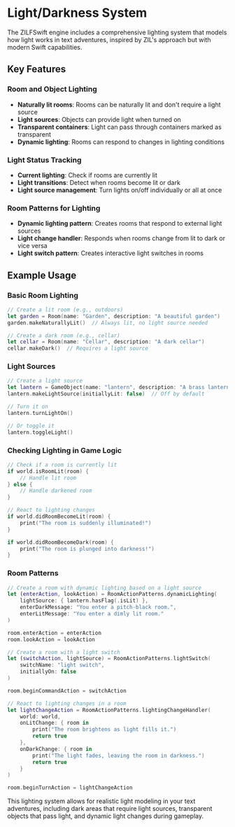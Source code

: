 # Light/Darkness System

The ZILFSwift engine includes a comprehensive lighting system that models how light works in text adventures, inspired by ZIL's approach but with modern Swift capabilities.

## Key Features

### Room and Object Lighting

- **Naturally lit rooms**: Rooms can be naturally lit and don't require a light source
- **Light sources**: Objects can provide light when turned on
- **Transparent containers**: Light can pass through containers marked as transparent
- **Dynamic lighting**: Rooms can respond to changes in lighting conditions

### Light Status Tracking

- **Current lighting**: Check if rooms are currently lit
- **Light transitions**: Detect when rooms become lit or dark
- **Light source management**: Turn lights on/off individually or all at once

### Room Patterns for Lighting

- **Dynamic lighting pattern**: Creates rooms that respond to external light sources
- **Light change handler**: Responds when rooms change from lit to dark or vice versa
- **Light switch pattern**: Creates interactive light switches in rooms

## Example Usage

### Basic Room Lighting

```swift
// Create a lit room (e.g., outdoors)
let garden = Room(name: "Garden", description: "A beautiful garden")
garden.makeNaturallyLit()  // Always lit, no light source needed

// Create a dark room (e.g., cellar)
let cellar = Room(name: "Cellar", description: "A dark cellar")
cellar.makeDark()  // Requires a light source
```

### Light Sources

```swift
// Create a light source
let lantern = GameObject(name: "lantern", description: "A brass lantern")
lantern.makeLightSource(initiallyLit: false)  // Off by default

// Turn it on
lantern.turnLightOn()

// Or toggle it
lantern.toggleLight()
```

### Checking Lighting in Game Logic

```swift
// Check if a room is currently lit
if world.isRoomLit(room) {
    // Handle lit room
} else {
    // Handle darkened room
}

// React to lighting changes
if world.didRoomBecomeLit(room) {
    print("The room is suddenly illuminated!")
}

if world.didRoomBecomeDark(room) {
    print("The room is plunged into darkness!")
}
```

### Room Patterns

```swift
// Create a room with dynamic lighting based on a light source
let (enterAction, lookAction) = RoomActionPatterns.dynamicLighting(
    lightSource: { lantern.hasFlag(.isLit) },
    enterDarkMessage: "You enter a pitch-black room.",
    enterLitMessage: "You enter a dimly lit room."
)

room.enterAction = enterAction
room.lookAction = lookAction

// Create a room with a light switch
let (switchAction, lightSource) = RoomActionPatterns.lightSwitch(
    switchName: "light switch",
    initiallyOn: false
)

room.beginCommandAction = switchAction

// React to lighting changes in a room
let lightChangeAction = RoomActionPatterns.lightingChangeHandler(
    world: world,
    onLitChange: { room in
        print("The room brightens as light fills it.")
        return true
    },
    onDarkChange: { room in
        print("The light fades, leaving the room in darkness.")
        return true
    }
)

room.beginTurnAction = lightChangeAction
```

This lighting system allows for realistic light modeling in your text adventures, including dark areas that require light sources, transparent objects that pass light, and dynamic light changes during gameplay.
